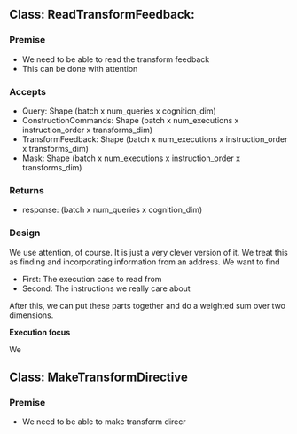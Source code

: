 

## Class: ReadTransformFeedback:

### Premise

* We need to be able to read the transform feedback
* This can be done with attention

### Accepts

* Query: Shape (batch x num_queries x cognition_dim)
* ConstructionCommands: Shape (batch x num_executions x instruction_order x transforms_dim)
* TransformFeedback: Shape (batch x num_executions x instruction_order x transforms_dim)
* Mask: Shape (batch x num_executions x instruction_order x transforms_dim)

### Returns

* response: (batch x num_queries x cognition_dim)

### Design

We use attention, of course. It is just a very clever version of it. We treat this as finding
and incorporating information from an address. We want to find 

* First: The execution case to read from
* Second: The instructions we really care about

After this, we can put these parts together and do a weighted sum over two dimensions.

**Execution focus**

We 

## Class: MakeTransformDirective

### Premise

* We need to be able to make transform direcr